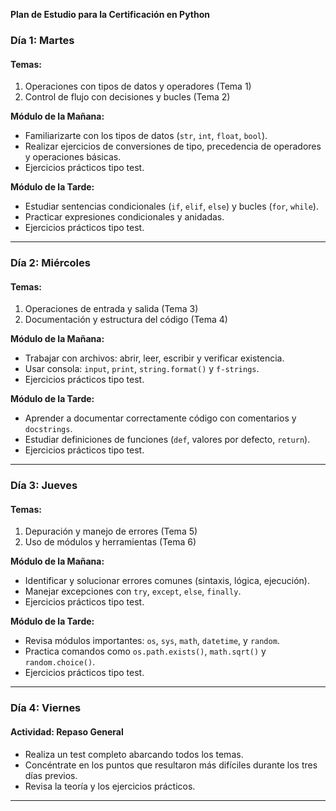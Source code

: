 **Plan de Estudio para la Certificación en Python**

### Día 1: Martes
#### Temas:
1. Operaciones con tipos de datos y operadores (Tema 1)
2. Control de flujo con decisiones y bucles (Tema 2)

**Módulo de la Mañana:**
- Familiarizarte con los tipos de datos (`str`, `int`, `float`, `bool`).
- Realizar ejercicios de conversiones de tipo, precedencia de operadores y operaciones básicas.
- Ejercicios prácticos tipo test.

**Módulo de la Tarde:**
- Estudiar sentencias condicionales (`if`, `elif`, `else`) y bucles (`for`, `while`).
- Practicar expresiones condicionales y anidadas.
- Ejercicios prácticos tipo test.

---

### Día 2: Miércoles
#### Temas:
1. Operaciones de entrada y salida (Tema 3)
2. Documentación y estructura del código (Tema 4)

**Módulo de la Mañana:**
- Trabajar con archivos: abrir, leer, escribir y verificar existencia.
- Usar consola: `input`, `print`, `string.format()` y `f-strings`.
- Ejercicios prácticos tipo test.

**Módulo de la Tarde:**
- Aprender a documentar correctamente código con comentarios y `docstrings`.
- Estudiar definiciones de funciones (`def`, valores por defecto, `return`).
- Ejercicios prácticos tipo test.

---

### Día 3: Jueves
#### Temas:
1. Depuración y manejo de errores (Tema 5)
2. Uso de módulos y herramientas (Tema 6)

**Módulo de la Mañana:**
- Identificar y solucionar errores comunes (sintaxis, lógica, ejecución).
- Manejar excepciones con `try`, `except`, `else`, `finally`.
- Ejercicios prácticos tipo test.

**Módulo de la Tarde:**
- Revisa módulos importantes: `os`, `sys`, `math`, `datetime`, y `random`.
- Practica comandos como `os.path.exists()`, `math.sqrt()` y `random.choice()`.
- Ejercicios prácticos tipo test.

---

### Día 4: Viernes
#### Actividad: Repaso General
- Realiza un test completo abarcando todos los temas.
- Concéntrate en los puntos que resultaron más difíciles durante los tres días previos.
- Revisa la teoría y los ejercicios prácticos.

---
